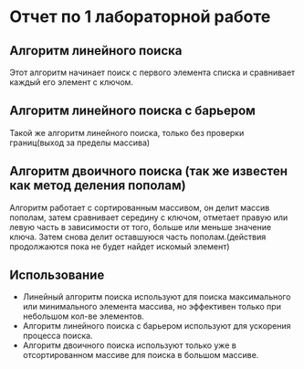 # Отчет по 1 лабораторной работе 

## Алгоритм линейного поиска

Этот алгоритм начинает поиск с первого элемента списка и сравнивает каждый его элемент с ключом.

## Алгоритм линейного поиска с барьером

Такой же алгоритм линейного поиска, только без проверки границ(выход за пределы массива)


## Алгоритм двоичного поиска (так же известен как метод деления пополам)

Алгоритм работает с сортированным массивом, он делит массив пополам, затем сравнивает середину с ключом, отметает правую или левую часть в зависимости от того, больше или меньше значение ключа. Затем снова делит оставшуюся часть пополам.(действия продолжаются пока не будет найдет искомый элемент)

## Использование

- Линейный алгоритм поиска используют для поиска максимального или минимального элемента массива, но эффективен только при небольшом кол-ве элементов.
- Алгоритм линейного поиска с барьером используют для ускорения процесса поиска.
- Алгоритм двоичного поиска используют только уже в отсортированном массиве для поиска в большом массиве.